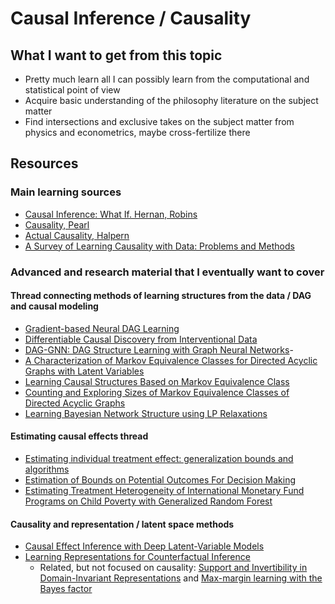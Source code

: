 # Causal Inference / Causality


## What I want to get from this topic
- Pretty much learn all I can possibly learn from the computational and statistical point of view
- Acquire basic understanding of the philosophy literature on the subject matter
- Find intersections and exclusive takes on the subject matter from physics and econometrics, maybe cross-fertilize there

## Resources

### Main learning sources
- [Causal Inference: What If. Hernan, Robins](https://cdn1.sph.harvard.edu/wp-content/uploads/sites/1268/2021/01/ciwhatif_hernanrobins_31jan21.pdf)
- [Causality, Pearl](http://bayes.cs.ucla.edu/BOOK-2K/)
- [Actual Causality, Halpern](https://www.cs.cornell.edu/home/halpern/papers/causalitybook-ch1-3.html)
- [A Survey of Learning Causality with Data: Problems and Methods](https://arxiv.org/pdf/1809.09337.pdf)


### Advanced and research material that I eventually want to cover

#### Thread connecting methods of learning structures from the data / DAG and causal modeling
- [Gradient-based Neural DAG Learning](https://arxiv.org/pdf/1906.02226.pdf)
- [Differentiable Causal Discovery from Interventional Data](https://arxiv.org/pdf/2007.01754.pdf)
- [DAG-GNN: DAG Structure Learning with Graph Neural Networks](http://proceedings.mlr.press/v97/yu19a/yu19a.pdf)- 
- [A Characterization of Markov Equivalence Classes for Directed Acyclic Graphs with Latent Variables](https://arxiv.org/pdf/1206.5282.pdf) 
- [Learning Causal Structures Based on Markov Equivalence Class](https://link.springer.com/chapter/10.1007/11564089_9)
- [Counting and Exploring Sizes of Markov Equivalence Classes of Directed Acyclic Graphs](https://jmlr.csail.mit.edu/papers/volume16/he15a/he15a.pdf)
- [Learning Bayesian Network Structure using LP Relaxations](https://people.csail.mit.edu/dsontag/papers/structure_aistats10.pdf)

#### Estimating causal effects thread
- [Estimating individual treatment effect: generalization bounds and algorithms](https://arxiv.org/pdf/1606.03976.pdf)
- [Estimation of Bounds on Potential Outcomes For Decision Making](https://arxiv.org/pdf/1910.04817.pdf)
- [Estimating Treatment Heterogeneity of International Monetary Fund Programs on Child Poverty with Generalized Random Forest](https://osf.io/preprints/socarxiv/awfjt/)

#### Causality and representation / latent space methods
- [Causal Effect Inference with Deep Latent-Variable Models](https://arxiv.org/pdf/1705.08821.pdf)
- [Learning Representations for Counterfactual Inference](http://people.csail.mit.edu/dsontag/papers/JohanssonShalitSontag_icml16.pdf)
  - Related, but not focused on causality: [Support and Invertibility in Domain-Invariant Representations](https://arxiv.org/pdf/1903.03448.pdf) and [Max-margin learning with the Bayes factor](http://people.csail.mit.edu/dsontag/papers/KrishnanEtAl_UAI18.pdf)

